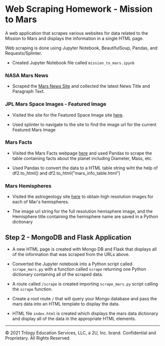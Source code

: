 # Web Scraping Homework - Mission to Mars



A web application that scrapes various websites for data related to the Mission to Mars and displays the information in a single HTML page. 

Web scraping is done using Jupyter Notebook, BeautifulSoup, Pandas, and Requests/Splinter.

* Created Jupyter Notebook file called `mission_to_mars.ipynb` 

### NASA Mars News

* Scraped the [Mars News Site](https://redplanetscience.com/) and collected the latest News Title and Paragraph Text. 

### JPL Mars Space Images - Featured Image

* Visited the site for the Featured Space Image site [here](https://spaceimages-mars.com).

* Used splinter to navigate to the site to find the image url for the current Featured Mars Image 


### Mars Facts

* Visited the Mars Facts webpage [here](https://galaxyfacts-mars.com) and used Pandas to scrape the table containing facts about the planet including Diameter, Mass, etc.

* Used Pandas to convert the data to a HTML table string wiht the help of df2.to_html() and df2.to_html("mars_info_table.html")

### Mars Hemispheres

* Visited the astrogeology site [here](https://marshemispheres.com/) to obtain high resolution images for each of Mar's hemispheres.

* The  image url string for the full resolution hemisphere image, and the Hemisphere title containing the hemisphere name are saved in a Python dictionary 


## Step 2 - MongoDB and Flask Application

* A new HTML page is created with Mongo DB and Flask that displays all of the information that was scraped from the URLs above.

* Converted the Jupyter notebook into a Python script called `scrape_mars.py` with a function called `scrape` returning one Python dictionary containing all of the scraped data.

* A route called `/scrape`  is created importing `scrape_mars.py` script calling the  `scrape` function.

* Create a root route `/` that will query your Mongo database and pass the mars data into an HTML template to display the data.

* HTML file  `index.html` is created which displays  the mars data dictionary and display all of the data in the appropriate HTML elements.


- - -



© 2021 Trilogy Education Services, LLC, a 2U, Inc. brand. Confidential and Proprietary. All Rights Reserved.

